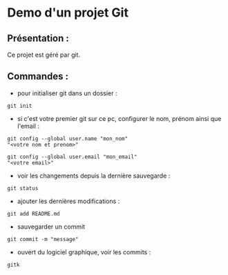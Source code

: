 # Demo d'un projet Git

## Présentation : 
Ce projet est géré par git.

## Commandes : 
* pour initialiser git dans un dossier : 

```
git init
```

* si c'est votre premier git sur ce pc, configurer le nom, prénom ainsi que l'email :

```
git config --global user.name "mon_nom"
"<votre nom et prenom>"
```

```
git config --global user.email "mon_email"
"<votre email>"
```

* voir les changements depuis la dernière sauvegarde :

```
git status
```

* ajouter les dernières modifications :

```
git add README.md
```

* sauvegarder un commit 
```
git commit -m "message"
```

* ouvert du logiciel graphique, voir les commits  :

```
gitk
```